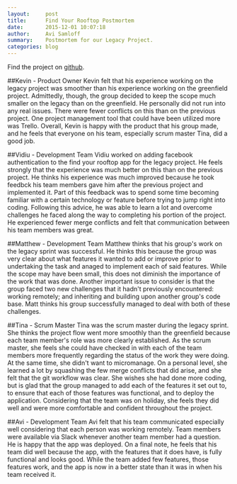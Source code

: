 ```yaml
---
layout:     post
title:      Find Your Rooftop Postmortem
date:       2015-12-01 10:07:18
author:     Avi Samloff
summary:    Postmortem for our Legacy Project.
categories: blog
---
```

Find the project on [github](https://github.com/KickassKoalas/FindYourRooftop).

##Kevin - Product Owner
Kevin felt that his experience working on the legacy project was smoother than his experience working on the greenfield project. Admittedly, though, the group decided to keep the scope much smaller on the legacy than on the greenfield. He personally did not run into any real issues. There were fewer conflicts on this than on the previous project. One project management tool that could have been utilized more was Trello. Overall, Kevin is happy with the product that his group made, and he feels that everyone on his team, especially scrum master Tina, did a good job.

##Vidiu - Development Team
Vidiu worked on adding facebook authentication to the find your rooftop app for the legacy project. He feels strongly that the experience was much better on this than on the previous project. He thinks his experience was much improved because he took feedbck his team members gave him after the previous project and implemented it. Part of this feedback was to spend some time becoming familiar with a certain technology or feature before trying to jump right into coding. Following this advice, he was able to learn a lot and overcome challenges he faced along the way to completing his portion of the project. He experienced fewer merge conflicts and felt that communication between his team members was great.

##Matthew - Development Team
Matthew thinks that his group's work on the legacy sprint was successful. He thinks this because the group was very clear about what features it wanted to add or improve prior to undertaking the task and anaged to implement each of said features. While the scope may have been small, this does not diminish the importance of the work that was done. Another important issue to consider is that the group faced two new challenges that it hadn't previously encountered: working remotely; and inheriting and building upon another group's code base. Matt thinks his group successfully managed to deal with both of these challenges.

##Tina - Scrum Master
Tina was the scrum master during the legacy sprint. She thinks the project flow went more smoothly than the greenfield because each team member's role was more clearly established. As the scrum master, she feels she could have checked in with each of the team members more frequently regarding the status of the work they were doing. At the same time, she didn't want to micromanage. On a personal level, she learned a lot by squashing the few merge conflicts that did arise, and she felt that the git workflow was clear. She wishes she had done more coding, but is glad that the group managed to add each of the features it set out to, to ensure that each of those features was functional, and to deploy the application. Considering that the team was on holiday, she feels they did well and were more comfortable and confident throughout the project.

##Avi - Development Team
Avi felt that his team communicated especially well considering that each person was working remotely. Team members were available via Slack whenever another team member had a question. He is happy that the app was deployed. On a final note, he feels that his team did well because the app, with the features that it does have, is fully functional and looks good. While the team added few features, those features work, and the app is now in a better state than it was in when his team received it.
